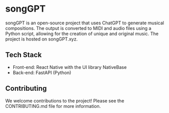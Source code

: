 # songGPT

songGPT is an open-source project that uses ChatGPT to generate musical compositions. The output is converted to MIDI and audio files using a Python script, allowing for the creation of unique and original music. The project is hosted on songGPT.xyz.

## Tech Stack
- Front-end: React Native with the UI library NativeBase
- Back-end: FastAPI (Python)


## Contributing
We welcome contributions to the project! Please see the CONTRIBUTING.md file for more information.